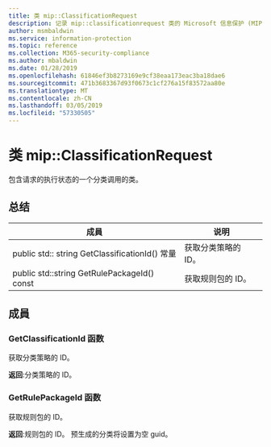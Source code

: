 ```yaml
---
title: 类 mip::ClassificationRequest
description: 记录 mip::classificationrequest 类的 Microsoft 信息保护 (MIP) SDK。
author: msmbaldwin
ms.service: information-protection
ms.topic: reference
ms.collection: M365-security-compliance
ms.author: mbaldwin
ms.date: 01/28/2019
ms.openlocfilehash: 61846ef3b8273169e9cf38eaa173eac3ba18dae6
ms.sourcegitcommit: 471b3683367d93f0673c1cf276a15f83572aa80e
ms.translationtype: MT
ms.contentlocale: zh-CN
ms.lasthandoff: 03/05/2019
ms.locfileid: "57330505"
---
```

# <a name="class-mipclassificationrequest"></a>类 mip::ClassificationRequest 
包含请求的执行状态的一个分类调用的类。
  
## <a name="summary"></a>总结
 成員                        | 说明                                
--------------------------------|---------------------------------------------
public std:: string GetClassificationId() 常量  |  获取分类策略的 ID。
public std::string GetRulePackageId() const  |  获取规则包的 ID。
  
## <a name="members"></a>成員
  
### <a name="getclassificationid-function"></a>GetClassificationId 函数
获取分类策略的 ID。

  
**返回**:分类策略的 ID。
  
### <a name="getrulepackageid-function"></a>GetRulePackageId 函数
获取规则包的 ID。

  
**返回**:规则包的 ID。 预生成的分类将设置为空 guid。
